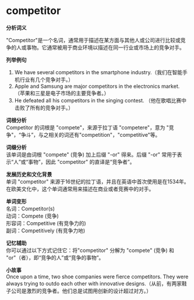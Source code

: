 # competitor

**分析词义**

  

"Competitor"是一个名词，通常用于描述在某方面与其他人或公司进行比较或竞争的人或事物。它通常被用于商业环境以描述在同一行业或市场上的竞争对手。

  

**列举例句**

  

1.  We have several competitors in the smartphone industry.（我们在智能手机行业有几个竞争对手。）
2.  Apple and Samsung are major competitors in the electronics market. （苹果和三星是电子市场的主要竞争者。）
3.  He defeated all his competitors in the singing contest. （他在歌唱比赛中击败了所有的竞争对手。）

  

**词根分析**  
Competitor 的词根是 "compete"，来源于拉丁语 "competere"，意为 "竞争"，“争斗”，与之相关的词还有"competition"，"competitive"等。

  

**词缀分析**  
该单词是由词根 "compete" (竞争) 加上后缀 "-or" 得来。后缀 "-or" 常用于表示“人”或“事物”，因此 "competitor" 的直译是“竞争者”。

  

**发展历史和文化背景**  
单词 "competitor" 来源于16世纪的拉丁语，并且在英语中首次使用是在1534年。在欧美文化中，这个单词通常用来描述在商业或者竞赛中的对手。

  

**单词变形**  
名词：Competitor(s)  
动词：Compete (竞争)  
形容词：Competitive (有竞争力的)  
副词：Competitively (有竞争力地)

  

**记忆辅助**  
你可以通过以下方式记住它：将"competitor" 分解为 "compete" (竞争) 和 "or"（者），即“竞争的人”或“竞争的事物”。

  

**小故事**  
Once upon a time, two shoe companies were fierce competitors. They were always trying to outdo each other with innovative designs.（从前，有两家鞋子公司是激烈的竞争者。他们总是试图用创新的设计超过对方。）

